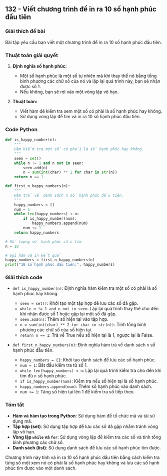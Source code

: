 ## 132 - Viết chương trình để in ra 10 số hạnh phúc đầu tiên

### Giải thích đề bài

Bài tập yêu cầu bạn viết một chương trình để in ra 10 số hạnh phúc đầu tiên.

### Thuật toán giải quyết

1. **Định nghĩa số hạnh phúc:**

   - Một số hạnh phúc là một số tự nhiên mà khi thay thế nó bằng tổng bình phương các chữ số của nó và lặp lại quá trình này, bạn sẽ nhận được số 1.
   - Nếu không, bạn sẽ rơi vào một vòng lặp vô hạn.

2. **Thuật toán:**
   - Viết hàm để kiểm tra xem một số có phải là số hạnh phúc hay không.
   - Sử dụng vòng lặp để tìm và in ra 10 số hạnh phúc đầu tiên.

### Code Python

```python
def is_happy_number(n):
    """
    Hàm kiểm tra một số có phải là số hạnh phúc hay không.
    """
    seen = set()
    while n != 1 and n not in seen:
        seen.add(n)
        n = sum(int(char) ** 2 for char in str(n))
    return n == 1

def first_n_happy_numbers(n):
    """
    Hàm trả về danh sách n số hạnh phúc đầu tiên.
    """
    happy_numbers = []
    num = 1
    while len(happy_numbers) < n:
        if is_happy_number(num):
            happy_numbers.append(num)
        num += 1
    return happy_numbers

# Số lượng số hạnh phúc cần tìm
n = 10

# Gọi hàm và in kết quả
happy_numbers = first_n_happy_numbers(n)
print("10 số hạnh phúc đầu tiên:", happy_numbers)
```

### Giải thích code

- `def is_happy_number(n)`: Định nghĩa hàm kiểm tra một số có phải là số hạnh phúc hay không.

  - `seen = set()`: Khởi tạo một tập hợp để lưu các số đã gặp.
  - `while n != 1 and n not in seen`: Lặp lại quá trình thay thế cho đến khi nhận được số 1 hoặc gặp lại một số đã gặp.
  - `seen.add(n)`: Thêm số hiện tại vào tập hợp.
  - `n = sum(int(char) ** 2 for char in str(n))`: Tính tổng bình phương các chữ số của số hiện tại.
  - `return n == 1`: Trả về True nếu số hiện tại là 1, ngược lại là False.

- `def first_n_happy_numbers(n)`: Định nghĩa hàm trả về danh sách `n` số hạnh phúc đầu tiên.
  - `happy_numbers = []`: Khởi tạo danh sách để lưu các số hạnh phúc.
  - `num = 1`: Bắt đầu kiểm tra từ số 1.
  - `while len(happy_numbers) < n`: Lặp lại quá trình kiểm tra cho đến khi tìm đủ `n` số hạnh phúc.
  - `if is_happy_number(num)`: Kiểm tra nếu số hiện tại là số hạnh phúc.
  - `happy_numbers.append(num)`: Thêm số hạnh phúc vào danh sách.
  - `num += 1`: Tăng số hiện tại lên 1 để kiểm tra số tiếp theo.

### Tóm tắt

- **Hàm và hàm tạo trong Python**: Sử dụng hàm để tổ chức mã và tái sử dụng mã.
- **Tập hợp (set)**: Sử dụng tập hợp để lưu các số đã gặp nhằm tránh vòng lặp vô hạn.
- **Vòng lặp `while` và `for`**: Sử dụng vòng lặp để kiểm tra các số và tính tổng bình phương các chữ số.
- **Danh sách (list)**: Sử dụng danh sách để lưu các số hạnh phúc tìm được.

Chương trình này tính và in ra 10 số hạnh phúc đầu tiên bằng cách kiểm tra từng số một xem nó có phải là số hạnh phúc hay không và lưu các số hạnh phúc tìm được vào một danh sách.
